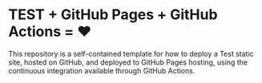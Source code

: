 # TEST + GitHub Pages + GitHub Actions = ❤️

This repository is a self-contained template for how to deploy a
Test static site, hosted on GitHub, and deployed to GitHub Pages hosting,
using the continuous integration available through GitHub Actions.


